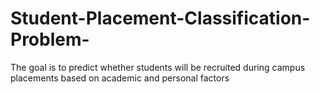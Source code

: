 # Student-Placement-Classification-Problem-
The goal is to predict whether students will be recruited during campus placements based on academic and personal factors
